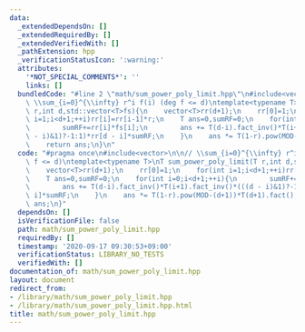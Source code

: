 ```yaml
---
data:
  _extendedDependsOn: []
  _extendedRequiredBy: []
  _extendedVerifiedWith: []
  _pathExtension: hpp
  _verificationStatusIcon: ':warning:'
  attributes:
    '*NOT_SPECIAL_COMMENTS*': ''
    links: []
  bundledCode: "#line 2 \"math/sum_power_poly_limit.hpp\"\n#include<vector>\n\n//\
    \ \\sum_{i=0}^{\\infty} r^i f(i) (deg f <= d)\ntemplate<typename T>\nT sum_power_poly_limit(T\
    \ r,int d,std::vector<T>fs){\n    vector<T>rr(d+1);\n    rr[0]=1;\n    for(int\
    \ i=1;i<d+1;++i)rr[i]=rr[i-1]*r;\n    T ans=0,sumRF=0;\n    for(int i=0;i<d+1;++i){\n\
    \        sumRF+=rr[i]*fs[i];\n        ans += T(d-i).fact_inv()*T(i+1).fact_inv()*(((d\
    \ - i)&1)?-1:1)*rr[d - i]*sumRF;\n    }\n    ans *= T(1-r).pow(MOD-(d+1))*T(d+1).fact();\n\
    \    return ans;\n}\n"
  code: "#pragma once\n#include<vector>\n\n// \\sum_{i=0}^{\\infty} r^i f(i) (deg\
    \ f <= d)\ntemplate<typename T>\nT sum_power_poly_limit(T r,int d,std::vector<T>fs){\n\
    \    vector<T>rr(d+1);\n    rr[0]=1;\n    for(int i=1;i<d+1;++i)rr[i]=rr[i-1]*r;\n\
    \    T ans=0,sumRF=0;\n    for(int i=0;i<d+1;++i){\n        sumRF+=rr[i]*fs[i];\n\
    \        ans += T(d-i).fact_inv()*T(i+1).fact_inv()*(((d - i)&1)?-1:1)*rr[d -\
    \ i]*sumRF;\n    }\n    ans *= T(1-r).pow(MOD-(d+1))*T(d+1).fact();\n    return\
    \ ans;\n}"
  dependsOn: []
  isVerificationFile: false
  path: math/sum_power_poly_limit.hpp
  requiredBy: []
  timestamp: '2020-09-17 09:30:53+09:00'
  verificationStatus: LIBRARY_NO_TESTS
  verifiedWith: []
documentation_of: math/sum_power_poly_limit.hpp
layout: document
redirect_from:
- /library/math/sum_power_poly_limit.hpp
- /library/math/sum_power_poly_limit.hpp.html
title: math/sum_power_poly_limit.hpp
---
```

